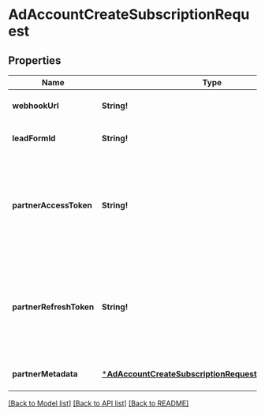 # AdAccountCreateSubscriptionRequest

## Properties
Name | Type | Description | Notes
------------ | ------------- | ------------- | -------------
**webhookUrl** | **String!** | Standard HTTPS webhook URL. | [default to null]
**leadFormId** | **String!** | Lead form ID. | [optional] [default to null]
**partnerAccessToken** | **String!** | Partner access token. Only for clients that requires authentication. We recommend to avoid this param. | [optional] [default to null]
**partnerRefreshToken** | **String!** | Partner refresh token. Only for clients that requires authentication. We recommend to avoid this param. | [optional] [default to null]
**partnerMetadata** | [***AdAccountCreateSubscriptionRequestPartnerMetadata**](AdAccountCreateSubscriptionRequest_partner_metadata.md) |  | [optional] [default to null]

[[Back to Model list]](../README.md#documentation-for-models) [[Back to API list]](../README.md#documentation-for-api-endpoints) [[Back to README]](../README.md)


